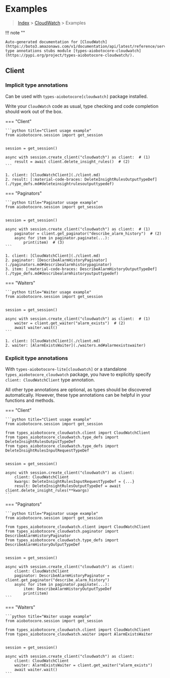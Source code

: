 # Examples

> [Index](../README.md) > [CloudWatch](./README.md) > Examples

!!! note ""

    Auto-generated documentation for [CloudWatch](https://boto3.amazonaws.com/v1/documentation/api/latest/reference/services/cloudwatch.html#CloudWatch)
    type annotations stubs module [types-aiobotocore-cloudwatch](https://pypi.org/project/types-aiobotocore-cloudwatch/).

## Client

### Implicit type annotations

Can be used with `types-aiobotocore[cloudwatch]` package installed.

Write your `CloudWatch` code as usual,
type checking and code completion should work out of the box.



=== "Client"

    ```python title="Client usage example"
    from aiobotocore.session import get_session


    session = get_session()

    async with session.create_client("cloudwatch") as client:  # (1)
        result = await client.delete_insight_rules()  # (2)
    ```

    1. client: [CloudWatchClient](./client.md)
    2. result: [:material-code-braces: DeleteInsightRulesOutputTypeDef](./type_defs.md#deleteinsightrulesoutputtypedef) 



=== "Paginators"

    ```python title="Paginator usage example"
    from aiobotocore.session import get_session


    session = get_session()

    async with session.create_client("cloudwatch") as client:  # (1)
        paginator = client.get_paginator("describe_alarm_history")  # (2)
        async for item in paginator.paginate(...):
            print(item)  # (3)
    ```

    1. client: [CloudWatchClient](./client.md)
    2. paginator: [DescribeAlarmHistoryPaginator](./paginators.md#describealarmhistorypaginator)
    3. item: [:material-code-braces: DescribeAlarmHistoryOutputTypeDef](./type_defs.md#describealarmhistoryoutputtypedef) 



=== "Waiters"

    ```python title="Waiter usage example"
    from aiobotocore.session import get_session


    session = get_session()

    async with session.create_client("cloudwatch") as client:  # (1)
        waiter = client.get_waiter("alarm_exists")  # (2)
        await waiter.wait()
    ```

    1. client: [CloudWatchClient](./client.md)
    2. waiter: [AlarmExistsWaiter](./waiters.md#alarmexistswaiter)


### Explicit type annotations

With `types-aiobotocore-lite[cloudwatch]`
or a standalone `types_aiobotocore_cloudwatch` package, you have to explicitly specify
`client: CloudWatchClient` type annotation.

All other type annotations are optional, as types should be discovered automatically.
However, these type annotations can be helpful in your functions and methods.


=== "Client"

    ```python title="Client usage example"
    from aiobotocore.session import get_session

    from types_aiobotocore_cloudwatch.client import CloudWatchClient
    from types_aiobotocore_cloudwatch.type_defs import DeleteInsightRulesOutputTypeDef
    from types_aiobotocore_cloudwatch.type_defs import DeleteInsightRulesInputRequestTypeDef


    session = get_session()

    async with session.create_client("cloudwatch") as client:
        client: CloudWatchClient
        kwargs: DeleteInsightRulesInputRequestTypeDef = {...}
        result: DeleteInsightRulesOutputTypeDef = await client.delete_insight_rules(**kwargs)
    ```



=== "Paginators"

    ```python title="Paginator usage example"
    from aiobotocore.session import get_session

    from types_aiobotocore_cloudwatch.client import CloudWatchClient
    from types_aiobotocore_cloudwatch.paginator import DescribeAlarmHistoryPaginator
    from types_aiobotocore_cloudwatch.type_defs import DescribeAlarmHistoryOutputTypeDef


    session = get_session()

    async with session.create_client("cloudwatch") as client:
        client: CloudWatchClient
        paginator: DescribeAlarmHistoryPaginator = client.get_paginator("describe_alarm_history")
        async for item in paginator.paginate(...):
            item: DescribeAlarmHistoryOutputTypeDef
            print(item)
    ```



=== "Waiters"

    ```python title="Waiter usage example"
    from aiobotocore.session import get_session

    from types_aiobotocore_cloudwatch.client import CloudWatchClient
    from types_aiobotocore_cloudwatch.waiter import AlarmExistsWaiter


    session = get_session()

    async with session.create_client("cloudwatch") as client:
        client: CloudWatchClient
        waiter: AlarmExistsWaiter = client.get_waiter("alarm_exists")
        await waiter.wait()
    ```
